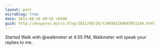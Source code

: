 ```yaml
---
layout: post
microblog: true
date: 2011-08-26 09:55 +0300
guid: http://desparoz.micro.blog/2011/08/26/t106983184603951104.html
---
```

Started Walk with @walkmeter at 4:55 PM, Walkmeter will speak your replies to me.
